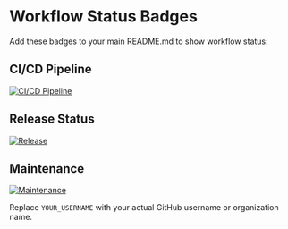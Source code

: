 # Workflow Status Badges

Add these badges to your main README.md to show workflow status:

## CI/CD Pipeline
[![CI/CD Pipeline](https://github.com/YOUR_USERNAME/rsu_delima/actions/workflows/ci-cd.yml/badge.svg)](https://github.com/YOUR_USERNAME/rsu_delima/actions/workflows/ci-cd.yml)

## Release Status
[![Release](https://github.com/YOUR_USERNAME/rsu_delima/actions/workflows/release.yml/badge.svg)](https://github.com/YOUR_USERNAME/rsu_delima/actions/workflows/release.yml)

## Maintenance
[![Maintenance](https://github.com/YOUR_USERNAME/rsu_delima/actions/workflows/maintenance.yml/badge.svg)](https://github.com/YOUR_USERNAME/rsu_delima/actions/workflows/maintenance.yml)

Replace `YOUR_USERNAME` with your actual GitHub username or organization name.
